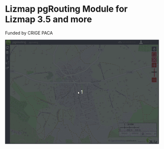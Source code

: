 # Lizmap pgRouting Module for Lizmap 3.5 and more

Funded by CRIGE PACA

![pgrouting](docs/media/pgrouting.gif)
